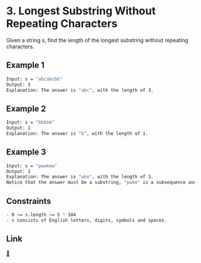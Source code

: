 # 3. Longest Substring Without Repeating Characters

Given a string s, find the length of the longest substring without repeating characters.

## Example 1

```bash
Input: s = "abcabcbb"
Output: 3
Explanation: The answer is "abc", with the length of 3.
```

## Example 2

```bash
Input: s = "bbbbb"
Output: 1
Explanation: The answer is "b", with the length of 1.
```

## Example 3

```bash
Input: s = "pwwkew"
Output: 3
Explanation: The answer is "wke", with the length of 3.
Notice that the answer must be a substring, "pwke" is a subsequence and not a substring.
```

## Constraints

```bash
- 0 <= s.length <= 5 * 104
- s consists of English letters, digits, symbols and spaces.
```

## Link
[:link:](https://leetcode.com/problems/longest-substring-without-repeating-characters/)
